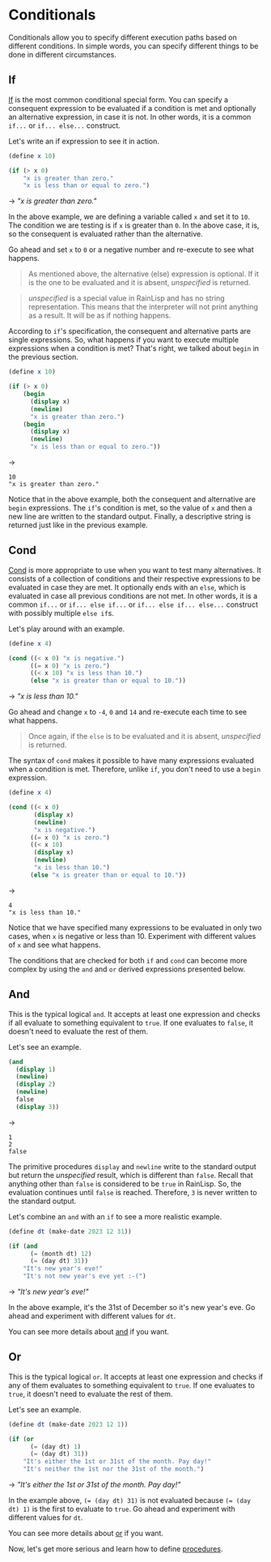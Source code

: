 ﻿# Conditionals
Conditionals allow you to specify different execution paths based on different conditions.
In simple words, you can specify different things to be done in different circumstances.

## If
[If](../special-forms-derived-expressions/if.md) is the most common conditional special form. You can specify a consequent expression to be
evaluated if a condition is met and optionally an alternative expression, in case it is not.
In other words, it is a common `if...` or `if... else...` construct.

Let's write an if expression to see it in action.

```scheme
(define x 10)

(if (> x 0)
    "x is greater than zero."
    "x is less than or equal to zero.")
```
-> *"x is greater than zero."*

In the above example, we are defining a variable called `x` and set it to `10`.
The condition we are testing is if `x` is greater than `0`. In the above case, it is,
so the consequent is evaluated rather than the alternative.

Go ahead and set `x` to `0` or a negative number and re-execute to see what happens.

> As mentioned above, the alternative (else) expression is optional. If it is the one
to be evaluated and it is absent, *unspecified* is returned.

> *unspecified* is a special value in RainLisp and has no string representation.
This means that the interpreter will not print anything as a result. It will be as if nothing happens.

According to `if`'s specification, the consequent and alternative parts are single expressions.
So, what happens if you want to execute multiple expressions when a condition is met?
That's right, we talked about `begin` in the previous section.

```scheme
(define x 10)

(if (> x 0)
    (begin
      (display x)
      (newline)
      "x is greater than zero.")
    (begin
      (display x)
      (newline)
      "x is less than or equal to zero."))
```
->
```
10
"x is greater than zero."
```

Notice that in the above example, both the consequent and alternative are `begin` expressions.
The `if`'s condition is met, so the value of `x` and then a new line are written to the standard output.
Finally, a descriptive string is returned just like in the previous example.

## Cond
[Cond](../special-forms-derived-expressions/cond.md) is more appropriate to use when you want to test many alternatives.
It consists of a collection of conditions and their respective expressions to be evaluated in case they are met.
It optionally ends with an `else`, which is evaluated in case all previous conditions are not met.
In other words, it is a common `if...` or `if... else if...` or `if... else if... else...` construct with possibly multiple `else if`s.

Let's play around with an example.

```scheme
(define x 4)

(cond ((< x 0) "x is negative.")
      ((= x 0) "x is zero.")
      ((< x 10) "x is less than 10.")
      (else "x is greater than or equal to 10."))
```
-> *"x is less than 10."*

Go ahead and change `x` to `-4`, `0` and `14` and re-execute each time to see what happens.

> Once again, if the `else` is to be evaluated and it is absent, *unspecified* is returned.

The syntax of `cond` makes it possible to have many expressions evaluated when a condition is met.
Therefore, unlike `if`, you don't need to use a `begin` expression.

```scheme
(define x 4)

(cond ((< x 0)
       (display x)
       (newline)
       "x is negative.")
      ((= x 0) "x is zero.")
      ((< x 10)
       (display x)
       (newline)
       "x is less than 10.")
      (else "x is greater than or equal to 10."))
```
->
```
4
"x is less than 10."
```

Notice that we have specified many expressions to be evaluated in only two cases,
when `x` is negative or less than 10. Experiment with different values of `x` and
see what happens.

The conditions that are checked for both `if` and `cond` can become more complex
by using the `and` and `or` derived expressions presented below.

## And
This is the typical logical `and`. It accepts at least one expression and
checks if all evaluate to something equivalent to `true`.
If one evaluates to `false`, it doesn't need to evaluate the rest of them.

Let's see an example.

```scheme
(and 
  (display 1)
  (newline)
  (display 2)
  (newline)
  false
  (display 3))
```
->
```
1
2
false
```

The primitive procedures `display` and `newline` write to the standard output but return the
*unspecified* result, which is different than `false`. Recall that anything other than `false` is considered
to be `true` in RainLisp. So, the evaluation continues until `false` is reached. Therefore, `3`
is never written to the standard output.

Let's combine an `and` with an `if` to see a more realistic example.

```scheme
(define dt (make-date 2023 12 31))

(if (and
      (= (month dt) 12)
      (= (day dt) 31))
    "It's new year's eve!"
    "It's not new year's eve yet :-(")
```
-> *"It's new year's eve!"*

In the above example, it's the 31st of December so it's new year's eve.
Go ahead and experiment with different values for `dt`.

You can see more details about [and](../special-forms-derived-expressions/and.md) if you want.

## Or
This is the typical logical `or`. It accepts at least one expression and
checks if any of them evaluates to something equivalent to `true`.
If one evaluates to `true`, it doesn't need to evaluate the rest of them.

Let's see an example.

```scheme
(define dt (make-date 2023 12 1))

(if (or
      (= (day dt) 1)
      (= (day dt) 31))
    "It's either the 1st or 31st of the month. Pay day!"
    "It's neither the 1st nor the 31st of the month.")
```
-> *"It's either the 1st or 31st of the month. Pay day!"*

In the example above, `(= (day dt) 31)` is not evaluated because
`(= (day dt) 1)` is the first to evaluate to `true`.
Go ahead and experiment with different values for `dt`.

You can see more details about [or](../special-forms-derived-expressions/or.md) if you want.

Now, let's get more serious and learn how to define [procedures](procedures.md).
